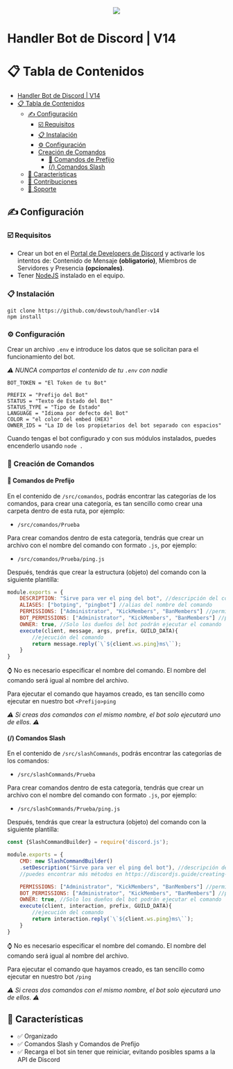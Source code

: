 <div align="center">
 <a href="https://www.nodejs.org" target="_blank"><img src="https://img.shields.io/badge/node.js-6DA55F?style=for-the-badge&logo=node.js&logoColor=white"/></a>
</div>

# Handler Bot de Discord | V14 

# 📋 Tabla de Contenidos

- [Handler Bot de Discord | V14](#handler-bot-de-discord--v14)
- [📋 Tabla de Contenidos](#-tabla-de-contenidos)
  - [✍ Configuración](#-configuración)
    - [☑️ Requisitos](#️-requisitos)
    - [📋 Instalación](#-instalación)
    - [⚙️ Configuración](#️-configuración)
    - [Creación de Comandos](#-creación-de-comandos)
      - [💬 Comandos de Prefijo](#-comandos-de-prefijo)
      - [(/) Comandos Slash](#-comandos-slash)
  - [💪 Características](#-características)
  - [💛 Contribuciones](#-contribuciones)
  - [🔰 Soporte](#-soporte)

## ✍ Configuración
### ☑️ Requisitos
- Crear un bot en el [Portal de Developers de Discord](https://discord.com/developers/applications) y activarle los intentos de: Contenido de Mensaje **(obligatorio)**, Miembros de Servidores y Presencia **(opcionales)**.
- Tener [NodeJS](https://nodejs.org) instalado en el equipo.

### 📋 Instalación
```git
git clone https://github.com/dewstouh/handler-v14
npm install
```

### ⚙️ Configuración
Crear un archivo `.env` e introduce los datos que se solicitan para el funcionamiento del bot.

*⚠️ NUNCA compartas el contenido de tu `.env` con nadie*

```
BOT_TOKEN = "El Token de tu Bot"

PREFIX = "Prefijo del Bot"
STATUS = "Texto de Estado del Bot"
STATUS_TYPE = "Tipo de Estado"
LANGUAGE = "Idioma por defecto del Bot"
COLOR = "el color del embed (HEX)"
OWNER_IDS = "La ID de los propietarios del bot separado con espacios"
```

Cuando tengas el bot configurado y con sus módulos instalados, puedes encenderlo usando ```node .```

### 🔨 Creación de Comandos
#### 💬 Comandos de Prefijo
En el contenido de `/src/comandos`, podrás encontrar las categorías de los comandos, para crear una categoría, es tan sencillo como crear una carpeta dentro de esta ruta, por ejemplo:

- `/src/comandos/Prueba`

Para crear comandos dentro de esta categoría, tendrás que crear un archivo con el nombre del comando con formato `.js`, por ejemplo:

- `/src/comandos/Prueba/ping.js`

Después, tendrás que crear la estructura (objeto) del comando con la siguiente plantilla:

```js
module.exports = {
    DESCRIPTION: "Sirve para ver el ping del bot", //descripción del comando
    ALIASES: ["botping", "pingbot"] //alias del nombre del comando
    PERMISSIONS: ["Administrator", "KickMembers", "BanMembers"] //permisos que necesitará el usuario para ejecutar el comando
    BOT_PERMISSIONS: ["Administrator", "KickMembers", "BanMembers"] //permisos que necesitará el bot para ejecutar el comando
    OWNER: true, //Solo los dueños del bot podrán ejecutar el comando
    execute(client, message, args, prefix, GUILD_DATA){
        //ejecución del comando
        return message.reply(`\`${client.ws.ping}ms\``);
    }
}
```

⌚ No es necesario especificar el nombre del comando. El nombre del comando será igual al nombre del archivo.

Para ejecutar el comando que hayamos creado, es tan sencillo como ejecutar en nuestro bot `<Prefijo>ping`

*⚠️ Si creas dos comandos con el mismo nombre, el bot solo ejecutará uno de ellos. ⚠️*
#### (/) Comandos Slash
En el contenido de `/src/slashCommands`, podrás encontrar las categorías de los comandos:

- `/src/slashCommands/Prueba`

Para crear comandos dentro de esta categoría, tendrás que crear un archivo con el nombre del comando con formato `.js`, por ejemplo:

- `/src/slashCommands/Prueba/ping.js`

Después, tendrás que crear la estructura (objeto) del comando con la siguiente plantilla:

```js
const {SlashCommandBuilder} = require('discord.js');

module.exports = {
    CMD: new SlashCommandBuilder()
    .setDescription("Sirve para ver el ping del bot"), //descripción del comando
    //puedes encontrar más métodos en https://discordjs.guide/creating-your-bot/slash-commands.html

    PERMISSIONS: ["Administrator", "KickMembers", "BanMembers"] //permisos que necesitará el usuario para ejecutar el comando
    BOT_PERMISSIONS: ["Administrator", "KickMembers", "BanMembers"] //permisos que necesitará el bot para ejecutar el comando
    OWNER: true, //Solo los dueños del bot podrán ejecutar el comando
    execute(client, interaction, prefix, GUILD_DATA){
        //ejecución del comando
        return interaction.reply(`\`${client.ws.ping}ms\``);
    }
}
```

⌚ No es necesario especificar el nombre del comando. El nombre del comando será igual al nombre del archivo.

Para ejecutar el comando que hayamos creado, es tan sencillo como ejecutar en nuestro bot `/ping`

*⚠️ Si creas dos comandos con el mismo nombre, el bot solo ejecutará uno de ellos. ⚠️*

## 💪 Características

- ✅ Organizado
- ✅ Comandos Slash y Comandos de Prefijo
- ✅ Recarga el bot sin tener que reiniciar, evitando posibles spams a la API de Discord
